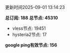 更新时间2025-09-01 13:14:23

**总订阅: 188**
**总节点: 45310**
- vless节点: 19451
- hysteria2节点: 17

**google ping有效节点: 156**
